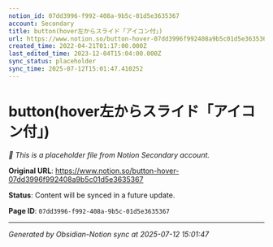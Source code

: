 ```yaml
---
notion_id: 07dd3996-f992-408a-9b5c-01d5e3635367
account: Secondary
title: button(hover左からスライド「アイコン付」) 
url: https://www.notion.so/button-hover-07dd3996f992408a9b5c01d5e3635367
created_time: 2022-04-21T01:17:00.000Z
last_edited_time: 2023-12-04T15:04:00.000Z
sync_status: placeholder
sync_time: 2025-07-12T15:01:47.410252
---
```


# button(hover左からスライド「アイコン付」) 

*🔄 This is a placeholder file from Notion Secondary account.*

**Original URL**: https://www.notion.so/button-hover-07dd3996f992408a9b5c01d5e3635367

**Status**: Content will be synced in a future update.

**Page ID**: `07dd3996-f992-408a-9b5c-01d5e3635367`

---

*Generated by Obsidian-Notion sync at 2025-07-12 15:01:47*
